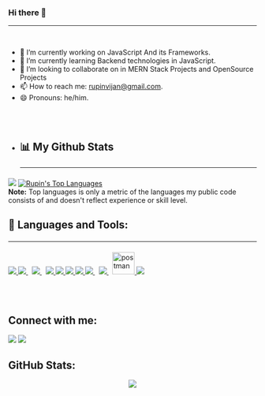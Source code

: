 ### Hi there 👋<hr>
<p align="left"> <img src="https://komarev.com/ghpvc/?username=RupinVijan&label=Profile%20views&color=0e75b6&style=flat" alt="" /> </p>

<p align="left"> <a href="https://github.com/ryo-ma/github-profile-trophy"><img src="[https://github-profile-trophy.vercel.app/?username=daksh2356](https://github-profile-trophy.vercel.app/?username=RupinVijan)" alt="" /></a> </p>


- 🔭 I’m currently working on JavaScript And its Frameworks.
- 🌱 I’m currently learning Backend technologies in JavaScript.
- 👯 I’m looking to collaborate on in MERN Stack Projects and OpenSource Projects
- 📫 How to reach me: rupinvijan@gmail.com.
- 😄 Pronouns: he/him.

<br><br>
- ## 📊 My Github Stats<hr>
 
<img src="https://github-readme-stats.vercel.app/api?username=RupinVijan&&show_icons=true&title_color=ffffff&icon_color=bb2acf&text_color=daf7dc&bg_color=000000"/>
<a href="https://github.com/RupinVijan/github-readme-stats"><img alt="Rupin's Top Languages" src="https://github-readme-stats.vercel.app/api/top-langs/?username=RupinVijan&langs_count=8&count_private=true&layout=compact&theme=react&hide_border=true&bg_color=0D1117" /></a>
  <br/>
  <b>Note:</b> Top languages is only a metric of the languages my public code consists of and doesn't reflect experience or skill level.

## 🚀 Languages and Tools:<hr>

<p align="left"> 
    <a href="https://reactjs.org/" target="_blank"> <img src="https://img.icons8.com/color/48/000000/react-native.png"/> </a>
 <a style="padding-right:8px;" href="https://nodejs.org" target="_blank"> <img src="https://img.icons8.com/color/48/000000/nodejs.png"/> </a>
 <a style="padding-right:8px;" href="https://mongoose.org" target="_blank"> <img src="https://img.icons8.com/color/48/000000/mongodb.png"/> </a>
    <a href="https://developer.mozilla.org/en-US/docs/Web/JavaScript" target="_blank"> <img src="https://img.icons8.com/color/48/000000/javascript.png"/> </a> 
    <a href="https://www.w3.org/html/" target="_blank"> <img src="https://img.icons8.com/color/48/000000/html-5.png"/> </a> 
    <a href="https://www.w3schools.com/css/" target="_blank"> <img src="https://img.icons8.com/color/48/000000/css3.png"/> </a> 
    <a href="https://getbootstrap.com" target="_blank"> <img src="https://img.icons8.com/color/48/000000/bootstrap.png"/> </a> 
     <a style="padding-right:8px;" href="https://www.npm.com/" target="_blank"> <img src="https://img.icons8.com/color/48/000000/npm.png"/> </a>
    <a style="padding-right:8px;" href="https://www.mysql.com/" target="_blank"> <img src="https://img.icons8.com/fluent/50/000000/mysql-logo.png"/> </a>
        <a href="https://postman.com" target="_blank"> <img src="https://www.vectorlogo.zone/logos/getpostman/getpostman-icon.svg" alt="postman" width="45" height="45"/> </a>   
    <a href="https://git-scm.com/" target="_blank"> <img src="https://img.icons8.com/color/48/000000/git.png"/> </a> 
</p>

<br/>
<br/>

## Connect with me:
<p align="center">

<a href = "https://www.linkedin.com/in/rupin-v-980b63118/" target="_blank"><img src="https://img.icons8.com/fluent/48/000000/linkedin.png"/></a>
<a href = "https://www.instagram.com/rupin_vijan/" target="_blank"><img src="https://img.icons8.com/fluent/48/000000/instagram-new.png"/></a>


</p>

## GitHub Stats:
<p align="center">

<img src="https://github-readme-streak-stats.herokuapp.com/?user=RupinVijan"/>


</p>

